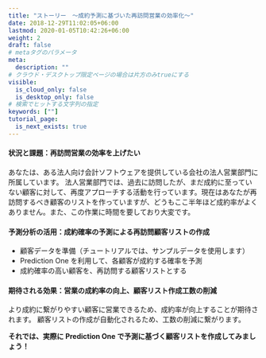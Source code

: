 ```yaml
---
title: "ストーリー　～成約予測に基づいた再訪問営業の効率化～"
date: 2018-12-29T11:02:05+06:00
lastmod: 2020-01-05T10:42:26+06:00
weight: 2
draft: false
# metaタグのパラメータ
meta:
  description: ""
# クラウド・デスクトップ限定ページの場合は片方のみtrueにする
visible:
  is_cloud_only: false
  is_desktop_only: false
# 検索でヒットする文字列の指定
keywords: [""]
tutorial_page:
  is_next_exists: true
---
```


#### 状況と課題：再訪問営業の効率を上げたい

あなたは、ある法人向け会計ソフトウェアを提供している会社の法人営業部門に所属しています。
法人営業部門では、過去に訪問したが、まだ成約に至っていない顧客に対して、再度アプローチする活動を行っています。現在はあなたが再訪問するべき顧客のリストを作っていますが、どうもここ半年ほど成約率がよくありません。また、この作業に時間を要しており大変です。

#### 予測分析の活用：成約確率の予測による再訪問顧客リストの作成

- 顧客データを準備（チュートリアルでは、サンプルデータを使用します）
- Prediction One を利用して、各顧客が成約する確率を予測
- 成約確率の高い顧客を、再訪問する顧客リストとする

#### 期待される効果：営業の成約率の向上、顧客リスト作成工数の削減

より成約に繋がりやすい顧客に営業できるため、成約率が向上することが期待されます。
顧客リストの作成が自動化されるため、工数の削減に繋がります。

**それでは、実際に Prediction One で予測に基づく顧客リストを作成してみましょう！**
